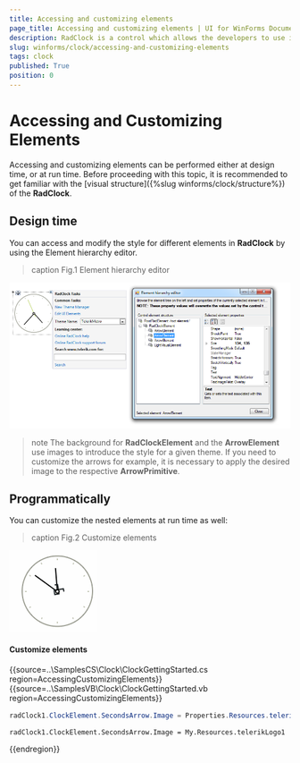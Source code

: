 ```yaml
---
title: Accessing and customizing elements
page_title: Accessing and customizing elements | UI for WinForms Documentation
description: RadClock is a control which allows the developers to use it in their applications to display time to the users.
slug: winforms/clock/accessing-and-customizing-elements
tags: clock
published: True
position: 0 
---
```


# Accessing and Customizing Elements
 
Accessing and customizing elements can be performed either at design time, or at run time. Before proceeding with this topic, it is recommended to get familiar with the [visual structure]({%slug winforms/clock/structure%}) of the __RadClock__.
      

## Design time

You can access and modify the style for different elements in __RadClock__ by using the Element hierarchy editor.

>caption Fig.1 Element hierarchy editor

![clock-customizing-appearance-accessing-and-customizing-elements 001](images/clock-customizing-appearance-accessing-and-customizing-elements001.png)

>note The background for __RadClockElement__ and the __ArrowElement__ use images to introduce the style for a given theme. If you need to customize the arrows for example, it is necessary to apply the desired image to the respective __ArrowPrimitive__.

## Programmatically

You can customize the nested elements at run time as well:
>caption Fig.2 Customize elements

![clock-customizing-appearance-accessing-and-customizing-elements 002](images/clock-customizing-appearance-accessing-and-customizing-elements002.gif)

#### Customize elements 

{{source=..\SamplesCS\Clock\ClockGettingStarted.cs region=AccessingCustomizingElements}} 
{{source=..\SamplesVB\Clock\ClockGettingStarted.vb region=AccessingCustomizingElements}} 

````C#
radClock1.ClockElement.SecondsArrow.Image = Properties.Resources.telerikLogo1;

````
````VB.NET
radClock1.ClockElement.SecondsArrow.Image = My.Resources.telerikLogo1

````

{{endregion}} 
 
